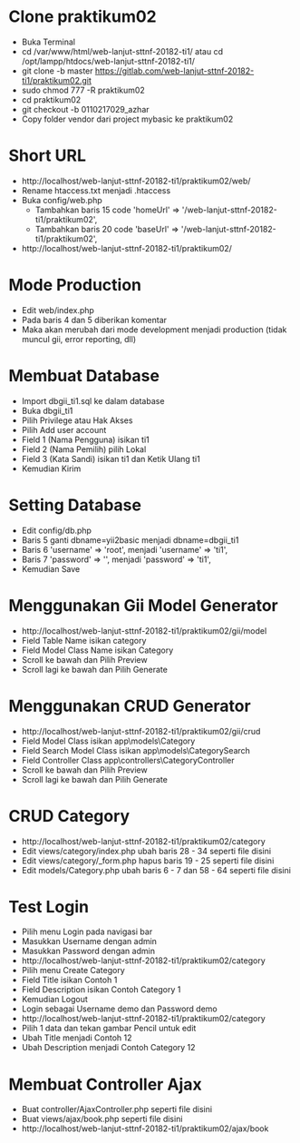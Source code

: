 # Clone praktikum02

- Buka Terminal
- cd /var/www/html/web-lanjut-sttnf-20182-ti1/ atau cd /opt/lampp/htdocs/web-lanjut-sttnf-20182-ti1/
- git clone -b master https://gitlab.com/web-lanjut-sttnf-20182-ti1/praktikum02.git
- sudo chmod 777 -R praktikum02
- cd praktikum02
- git checkout -b 0110217029_azhar
- Copy folder vendor dari project mybasic ke praktikum02

# Short URL

- http://localhost/web-lanjut-sttnf-20182-ti1/praktikum02/web/
- Rename htaccess.txt menjadi .htaccess
- Buka config/web.php
    - Tambahkan baris 15 code 'homeUrl' => '/web-lanjut-sttnf-20182-ti1/praktikum02',
    - Tambahkan baris 20 code 'baseUrl' => '/web-lanjut-sttnf-20182-ti1/praktikum02',
- http://localhost/web-lanjut-sttnf-20182-ti1/praktikum02/

# Mode Production

- Edit web/index.php
- Pada baris 4 dan 5 diberikan komentar
- Maka akan merubah dari mode development menjadi production (tidak muncul gii, error reporting, dll)

# Membuat Database

- Import dbgii_ti1.sql ke dalam database
- Buka dbgii_ti1
- Pilih Privilege atau Hak Akses
- Pilih Add user account
- Field 1 (Nama Pengguna) isikan ti1
- Field 2 (Nama Pemilih) pilih Lokal
- Field 3 (Kata Sandi) isikan ti1 dan Ketik Ulang ti1
- Kemudian Kirim

# Setting Database

- Edit config/db.php
- Baris 5 ganti dbname=yii2basic menjadi dbname=dbgii_ti1
- Baris 6 'username' => 'root', menjadi 'username' => 'ti1',
- Baris 7 'password' => '', menjadi 'password' => 'ti1',
- Kemudian Save

# Menggunakan Gii Model Generator

- http://localhost/web-lanjut-sttnf-20182-ti1/praktikum02/gii/model
- Field Table Name isikan category
- Field Model Class Name isikan Category
- Scroll ke bawah dan Pilih Preview
- Scroll lagi ke bawah dan Pilih Generate

# Menggunakan CRUD Generator

- http://localhost/web-lanjut-sttnf-20182-ti1/praktikum02/gii/crud
- Field Model Class isikan app\models\Category
- Field Search Model Class isikan app\models\CategorySearch
- Field Controller Class app\controllers\CategoryController
- Scroll ke bawah dan Pilih Preview
- Scroll lagi ke bawah dan Pilih Generate

# CRUD Category

- http://localhost/web-lanjut-sttnf-20182-ti1/praktikum02/category
- Edit views/category/index.php ubah baris 28 - 34 seperti file disini
- Edit views/category/_form.php hapus baris 19 - 25 seperti file disini
- Edit models/Category.php ubah baris 6 - 7 dan 58 - 64 seperti file disini

# Test Login

- Pilih menu Login pada navigasi bar
- Masukkan Username dengan admin
- Masukkan Password dengan admin
- http://localhost/web-lanjut-sttnf-20182-ti1/praktikum02/category
- Pilih menu Create Category
- Field Title isikan Contoh 1
- Field Description isikan Contoh Category 1
- Kemudian Logout
- Login sebagai Username demo dan Password demo
- http://localhost/web-lanjut-sttnf-20182-ti1/praktikum02/category
- Pilih 1 data dan tekan gambar Pencil untuk edit
- Ubah Title menjadi Contoh 12
- Ubah Description menjadi Contoh Category 12

# Membuat Controller Ajax

- Buat controller/AjaxController.php seperti file disini
- Buat views/ajax/book.php seperti file disini
- http://localhost/web-lanjut-sttnf-20182-ti1/praktikum02/ajax/book